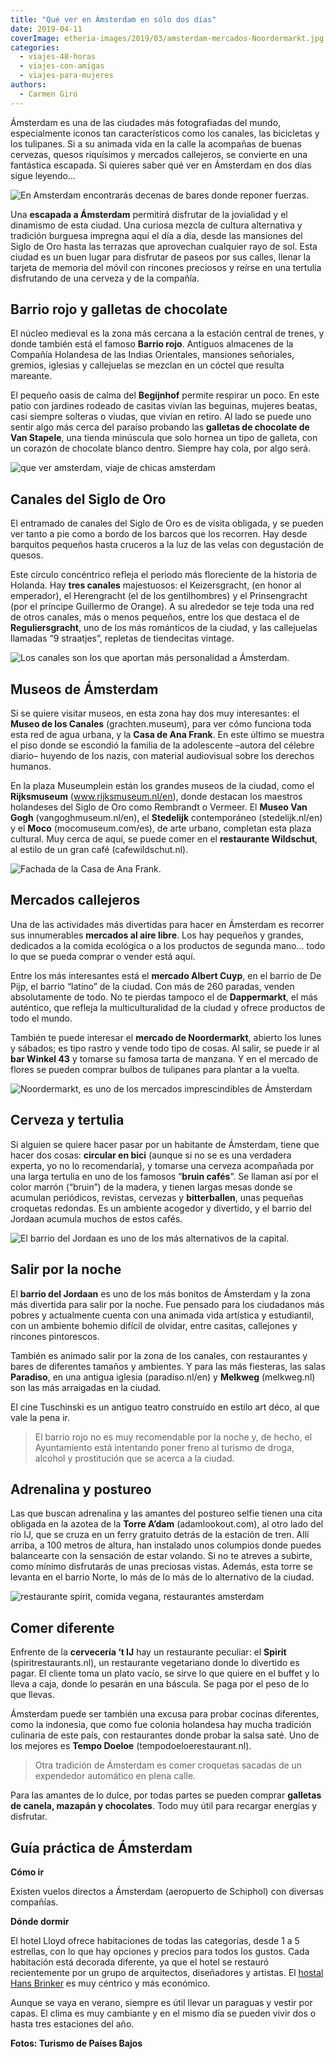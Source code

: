 ```yaml
---
title: "Qué ver en Ámsterdam en sólo dos días"
date: 2019-04-11
coverImage: etheria-images/2019/03/amsterdam-mercados-Noordermarkt.jpg
categories: 
  - viajes-48-horas
  - viajes-con-amigas
  - viajes-para-mujeres
authors: 
  - Carmen Giró
---
```


Ámsterdam es una de las ciudades más fotografiadas del mundo, especialmente iconos tan 
característicos como los canales, las bicicletas y los tulipanes. Si a su animada vida 
en la calle la acompañas de buenas cervezas, quesos riquísimos y mercados callejeros, se 
convierte en una fantástica escapada. Si quieres saber qué ver en Ámsterdam en dos días 
sigue leyendo... 

![En Amsterdam encontrarás decenas de bares donde reponer fuerzas.](etheria-images/2019/03/amsterdam-viaje-pareja.jpg "En Ámsterdam encontrarás decenas de bares donde reponer fuerzas.")

Una **escapada a Ámsterdam** permitirá disfrutar de la jovialidad y el dinamismo de esta 
ciudad. Una curiosa mezcla de cultura alternativa y tradición burguesa impregna aquí el 
día a día, desde las mansiones del Siglo de Oro hasta las terrazas que aprovechan 
cualquier rayo de sol. Esta ciudad es un buen lugar para disfrutar de paseos por sus 
calles, llenar la tarjeta de memoria del móvil con rincones preciosos y reírse en una 
tertulia disfrutando de una cerveza y de la compañía. 

## Barrio rojo y galletas de chocolate

El núcleo medieval es la zona más cercana a la estación central de trenes, y donde 
también está el famoso **Barrio rojo**. Antiguos almacenes de la Compañía Holandesa de 
las Indias Orientales, mansiones señoriales, gremios, iglesias y callejuelas se mezclan 
en un cóctel que resulta mareante. 

El pequeño oasis de calma del **Begijnhof** permite respirar un poco. En este patio con 
jardines rodeado de casitas vivían las beguinas, mujeres beatas, casi siempre solteras o 
viudas, que vivían en retiro. Al lado se puede uno sentir algo más cerca del paraíso 
probando las **galletas de chocolate de Van Stapele**, una tienda minúscula que solo 
hornea un tipo de galleta, con un corazón de chocolate blanco dentro. Siempre hay cola, 
por algo será. 

![que ver amsterdam, viaje de chicas amsterdam](etheria-images/2019/03/amsterdam-Begijnhof-Breda.jpg "Begijnhof, el antiguo barrio de las beguinas, es uno de los oasis de paz de Ámsterdam.")

## Canales del Siglo de Oro

El entramado de canales del Siglo de Oro es de visita obligada, y se pueden ver tanto a 
pie como a bordo de los barcos que los recorren. Hay desde barquitos pequeños hasta 
cruceros a la luz de las velas con degustación de quesos. 

Este círculo concéntrico refleja el periodo más floreciente de la historia de Holanda. 
Hay **tres canales** majestuosos: el Keizersgracht, (en honor al emperador), el 
Herengracht (el de los gentilhombres) y el Prinsengracht (por el príncipe Guillermo de 
Orange). A su alrededor se teje toda una red de otros canales, más o menos pequeños, 
entre los que destaca el de **Reguliersgracht**, uno de los más románticos de la ciudad, 
y las callejuelas llamadas “9 straatjes”, repletas de tiendecitas vintage. 

![Los canales son los que aportan más personalidad a Ámsterdam.](etheria-images/2019/03/viaje-mujeres-amsterdam.jpg "Los canales son los que aportan más personalidad a Ámsterdam.")

## Museos de Ámsterdam

Si se quiere visitar museos, en esta zona hay dos muy interesantes: el **Museo de los 
Canales** (grachten.museum), para ver cómo funciona toda esta red de agua urbana, y la 
**Casa de Ana Frank**. En este último se muestra el piso donde se escondió la familia de 
la adolescente –autora del célebre diario– huyendo de los nazis, con material 
audiovisual sobre los derechos humanos. 

En la plaza Museumplein están los grandes museos de la ciudad, como el **Rijksmuseum** 
(www.rijksmuseum.nl/en), donde destacan los maestros holandeses del Siglo de Oro como 
Rembrandt o Vermeer. El **Museo Van Gogh** (vangoghmuseum.nl/en), el **Stedelijk** 
contemporáneo (stedelijk.nl/en) y el **Moco** (mocomuseum.com/es), de arte urbano, 
completan esta plaza cultural. Muy cerca de aquí, se puede comer en el **restaurante 
Wildschut**, al estilo de un gran café (cafewildschut.nl). 

![Fachada de la Casa de Ana Frank.](etheria-images/2019/03/amsterdam-casa-ana-frank.jpg "Fachada de la Casa de Ana Frank.")

## Mercados callejeros

Una de las actividades más divertidas para hacer en Ámsterdam es recorrer sus 
innumerables **mercados al aire libre**. Los hay pequeños y grandes, dedicados a la 
comida ecológica o a los productos de segunda mano... todo lo que se pueda comprar o 
vender está aquí. 

Entre los más interesantes está el **mercado Albert Cuyp**, en el barrio de De Pijp, el 
barrio “latino” de la ciudad. Con más de 260 paradas, venden absolutamente de todo. No 
te pierdas tampoco el de **Dappermarkt**, el más auténtico, que refleja la 
multiculturalidad de la ciudad y ofrece productos de todo el mundo. 

También te puede interesar el **mercado de Noordermarkt**, abierto los lunes y sábados; 
es tipo rastro y vende todo tipo de cosas. Al salir, se puede ir al **bar Winkel 43** y 
tomarse su famosa tarta de manzana. Y en el mercado de flores se pueden comprar bulbos 
de tulipanes para plantar a la vuelta. 

![Noordermarkt, es uno de los mercados imprescindibles de Ámsterdam](etheria-images/2019/03/amsterdam-mercados-Noordermarkt.jpg "Noordermarkt, es uno de los mercados imprescindibles.")

## Cerveza y tertulia

Si alguien se quiere hacer pasar por un habitante de Ámsterdam, tiene que hacer dos 
cosas: **circular en bici** (aunque si no se es una verdadera experta, yo no lo 
recomendaría), y tomarse una cerveza acompañada por una larga tertulia en uno de los 
famosos “**bruin cafés**”. Se llaman así por el color marrón (“bruin”) de la madera, y 
tienen largas mesas donde se acumulan periódicos, revistas, cervezas y **bitterballen**, 
unas pequeñas croquetas redondas. Es un ambiente acogedor y divertido, y el barrio del 
Jordaan acumula muchos de estos cafés. 

![El barrio del Jordaan es uno de los más alternativos de la capital.](etheria-images/2019/03/amsterdam-Jordaan.jpg "El barrio del Jordaan es uno de los más alternativos de la capital.")

## Salir por la noche

El **barrio del Jordaan** es uno de los más bonitos de Ámsterdam y la zona más divertida 
para salir por la noche. Fue pensado para los ciudadanos más pobres y actualmente cuenta 
con una animada vida artística y estudiantil, con un ambiente bohemio difícil de 
olvidar, entre casitas, callejones y rincones pintorescos. 

También es animado salir por la zona de los canales, con restaurantes y bares de 
diferentes tamaños y ambientes. Y para las más fiesteras, las salas **Paradiso**, en una 
antigua iglesia (paradiso.nl/en) y **Melkweg** (melkweg.nl) son las más arraigadas en la 
ciudad. 

El cine Tuschinski es un antiguo teatro construido en estilo art déco, al que vale la 
pena ir. 

> El barrio rojo no es muy recomendable por la noche y, de hecho, el Ayuntamiento está 
> intentando poner freno al turismo de droga, alcohol y prostitución que se acerca a la 
> ciudad. 

## Adrenalina y postureo

Las que buscan adrenalina y las amantes del postureo selfie tienen una cita obligada en 
la azotea de la **Torre A’dam** (adamlookout.com), al otro lado del río IJ, que se cruza 
en un ferry gratuito detrás de la estación de tren. Allí arriba, a 100 metros de altura, 
han instalado unos columpios donde puedes balancearte con la sensación de estar volando. 
Si no te atreves a subirte, como mínimo disfrutarás de unas preciosas vistas. Además, 
esta torre se levanta en el barrio Norte, lo más de lo más de lo alternativo de la 
ciudad. 

![restaurante spirit, comida vegana, restaurantes amsterdam](etheria-images/2019/03/amsterdam-spirit-restaurant.jpg "Visita el (©) restaurante vegano Spirit.")

## Comer diferente

Enfrente de la **cervecería ‘t IJ** hay un restaurante peculiar: el **Spirit** 
(spiritrestaurants.nl), un restaurante vegetariano donde lo divertido es pagar. El 
cliente toma un plato vacío, se sirve lo que quiere en el buffet y lo lleva a caja, 
donde lo pesarán en una báscula. Se paga por el peso de lo que llevas. 

Ámsterdam puede ser también una excusa para probar cocinas diferentes, como la 
indonesia, que como fue colonia holandesa hay mucha tradición culinaria de este país, 
con restaurantes donde probar la salsa saté. Uno de los mejores es **Tempo Doeloe** 
(tempodoeloerestaurant.nl). 

> Otra tradición de Ámsterdam es comer croquetas sacadas de un expendedor automático en 
> plena calle. 

Para las amantes de lo dulce, por todas partes se pueden comprar **galletas de canela, 
mazapán y chocolates**. Todo muy útil para recargar energías y disfrutar. 

## Guía práctica de Ámsterdam

**Cómo ir** 

Existen vuelos directos a Ámsterdam (aeropuerto de Schiphol) con diversas compañías. 

**Dónde dormir** 

El hotel Lloyd ofrece habitaciones de todas las categorías, desde 1 a 5 estrellas, con 
lo que hay opciones y precios para todos los gustos. Cada habitación está decorada 
diferente, ya que el hotel se restauró recientemente por un grupo de arquitectos, 
diseñadores y artistas. El [hostal Hans Brinker](https://hansbrinker.com/amsterdam) es 
muy céntrico y más económico. 

Aunque se vaya en verano, siempre es útil llevar un paraguas y vestir por capas. El 
clima es muy cambiante y en el mismo día se pueden vivir dos o hasta tres estaciones del 
año. 

**Fotos: Turismo de Países Bajos**
